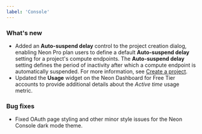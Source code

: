```yaml
---
label: 'Console'
---
```


### What's new

- Added an **Auto-suspend delay** control to the project creation dialog, enabling Neon Pro plan users to define a default **Auto-suspend delay** setting for a project's compute endpoints. The **Auto-suspend delay** setting defines the period of inactivity after which a compute endpoint is automatically suspended. For more information, see [Create a project](/docs/manage/projects#create-a-project).
- Updated the **Usage** widget on the Neon Dashboard for Free Tier accounts to provide additional details about the _Active time_ usage metric.

### Bug fixes

- Fixed OAuth page styling and other minor style issues for the Neon Console dark mode theme.
